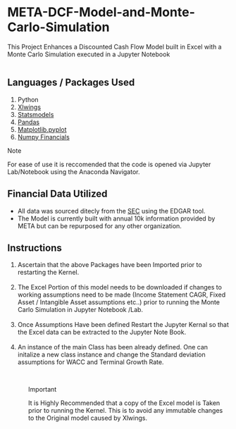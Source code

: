 # META-DCF-Model-and-Monte-Carlo-Simulation

This Project Enhances a Discounted Cash Flow Model built in Excel with a Monte Carlo Simulation executed in a Jupyter Notebook

<img> </img>
## Languages / Packages Used

1. Python
2. <a href = "https://docs.xlwings.org/en/stable/installation.html" >Xlwings</a>
3. <a href = "https://www.statsmodels.org/stable/index.html" >Statsmodels</a>
4. <a href = "https://pandas.pydata.org/docs/getting_started/index.html" >Pandas</a>
5. <a href = "https://matplotlib.org/3.5.3/api/_as_gen/matplotlib.pyplot.html" >Matplotlib.pyplot</a>
6. <a href = "https://numpy.org/numpy-financial/latest/index.html" >Numpy Financials</a>

> [!NOTE]  
> For ease of use it is reccomended that the code is opened via Jupyter Lab/Notebook using the Anaconda Navigator.

## Financial Data Utilized
- All data was sourced ditecly from the <a href = "https://www.sec.gov/edgar/searchedgar/companysearch" >SEC</a> using the EDGAR tool.
- The Model is currently built with annual 10k information provided by META but can be repurposed for any other organization.


## Instructions

<ol>
  
 <li> Ascertain that the above Packages have been Imported prior to restarting the Kernel.</li>
  <br>
  <li> The Excel Portion of this model needs to be downloaded if changes to working assumptions need to be made (Income Statement CAGR, Fixed Asset / Intangible Asset assumptions etc..) prior to running the Monte Carlo Simulation in Jupyter Notebook /Lab.</li>
  <br>
  <li> Once Assumptions Have been defined Restart the Jupyter Kernal so that the Excel data can be extracted to the Jupyter Note Book.</li>
 <br>
 <li> An instance of the main Class has been already defined. One can initalize a new class instance and change the Standard deviation assumptions for WACC and Terminal Growth Rate.</li>  
  <ol/>
<br>
    
> [!IMPORTANT]  
> It is Highly Recommended that a copy of the Excel model is Taken prior to running the Kernel. This is to avoid any immutable changes to the Original model caused by Xlwings.


  

  
  
   

